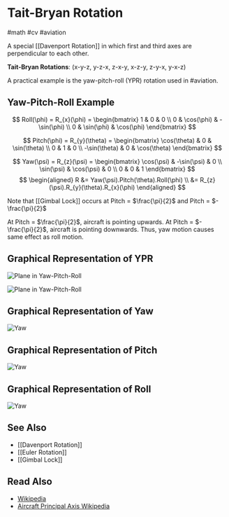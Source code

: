 # Tait-Bryan Rotation
#math #cv #aviation  

A special [[Davenport Rotation]] in which first and third axes are perpendicular to each other.
 
**Tait-Bryan Rotations**: 
(x-y-z, y-z-x, z-x-y, x-z-y, z-y-x, y-x-z)

A practical example is the yaw-pitch-roll (YPR) rotation used in #aviation. 

## Yaw-Pitch-Roll Example

$$
Roll(\phi) = R_{x}(\phi) = 
\begin{bmatrix}
1 & 0 & 0 \\
0 & \cos(\phi) & -\sin(\phi) \\
0 & \sin(\phi) & \cos(\phi)
\end{bmatrix}
$$

$$
Pitch(\phi) = R_{y}(\theta) = 
\begin{bmatrix}
\cos(\theta) & 0 & \sin(\theta) \\
0 & 1 & 0 \\
-\sin(\theta) & 0 & \cos(\theta)
\end{bmatrix}
$$

$$
Yaw(\psi) = R_{z}(\psi) = 
\begin{bmatrix}
\cos(\psi) & -\sin(\psi) & 0 \\
\sin(\psi) & \cos(\psi) & 0 \\
0 & 0 & 1
\end{bmatrix}
$$
$$
\begin{aligned}
R &= Yaw(\psi).Pitch(\theta).Roll(\phi) \\
  &= R_{z}(\psi).R_{y}(\theta).R_{x}(\phi)
\end{aligned}
$$

Note that [[Gimbal Lock]] occurs at Pitch = $\frac{\pi}{2}$ and Pitch = $-\frac{\pi}{2}$

At Pitch = $\frac{\pi}{2}$, aircraft is pointing upwards.
At Pitch = $-\frac{\pi}{2}$, aircraft is pointing downwards.
Thus, yaw motion causes same effect as roll motion.

## Graphical Representation of YPR
![Plane in Yaw-Pitch-Roll](Plane_with_embedded_axes.png)

![Plane in Yaw-Pitch-Roll](Yaw_Axis_Corrected.png)

## Graphical Representation of Yaw
![Yaw](Aileron_yaw.gif)

## Graphical Representation of Pitch
![Yaw](Aileron_pitch.gif)

## Graphical Representation of Roll
![Yaw](Aileron_roll.gif)
## See Also
- [[Davenport Rotation]]
- [[Euler Rotation]]
- [[Gimbal Lock]]

## Read Also
- [Wikipedia](https://en.wikipedia.org/wiki/Davenport_chained_rotations#Tait%E2%80%93Bryan_chained_rotations)
- [Aircraft Principal Axis Wikipedia](https://en.wikipedia.org/wiki/Aircraft_principal_axes)

